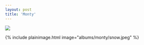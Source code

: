 ```yaml
---
layout: post
title: 'Monty'
---
```

<img style="display: block; margin: auto;" src="https://salvadorbuse.github.io//microtubule_website/assets/img/abstractfigure.jpg">

{% include plainimage.html image="albums/monty/snow.jpeg" %}

